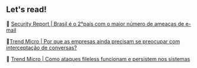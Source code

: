 ## Let's read!


:newspaper: [Security Report | Brasil é o 2°país com o maior número de ameaças de e-mail](https://www.securityreport.com.br/overview/brasil-e-o-2pais-com-o-maior-numero-de-ameacas-de-e-mail/#.Yf15vbpv-Mo)

:newspaper:[Trend Micro | Por que as empresas ainda precisam se preocupar com interceptação de conversas?](https://www.trendmicro.com/pt_br/about/newsroom/press-releases/2018/interceptacao-conversas.html)

:newspaper: [Trend Micro | Como ataques fileless funcionam e persistem nos sistemas](https://www.trendmicro.com/pt_br/about/newsroom/press-releases/2020/07-24-comunicados-de-imprensa.html)
